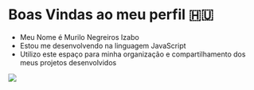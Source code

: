# Boas Vindas ao meu perfil 🇭🇺
- Meu Nome é Murilo Negreiros Izabo
- Estou me desenvolvendo na linguagem JavaScript
- Utilizo este espaço para minha organização e compartilhamento dos meus projetos desenvolvidos

![](https://tenor.com/pt-BR/view/cristiano-ronaldo-risa-p%C3%ADcara-gif-6368513356773461603)
